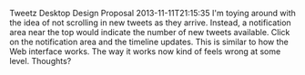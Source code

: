 Tweetz Desktop Design Proposal
2013-11-11T21:15:35
I'm toying around with the idea of not scrolling in new tweets as they arrive. Instead, a notification area near the top would indicate the number of new tweets available. Click on the notification area and the timeline updates. This is similar to how the Web interface works. The way it works now kind of feels wrong at some level. Thoughts?
